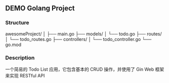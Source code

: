## DEMO Golang Project

### Structure

awesomeProject/
│
├── main.go
├── models/
│   └── todo.go
├── routes/
│   └── todo_routes.go
├── controllers/
│   └── todo_controller.go
└── go.mod

### Description

一个简易的 Todo List 应用，它包含基本的 CRUD 操作，并使用了 Gin Web 框架 来实现 RESTful API
